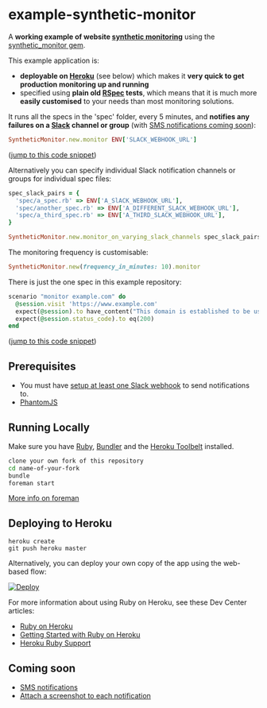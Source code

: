 # example-synthetic-monitor
A **working example of website [synthetic monitoring](https://en.wikipedia.org/wiki/Synthetic_monitoring)** using the [synthetic_monitor gem](https://github.com/johnboyes/synthetic-monitor).

This example application is:
- **deployable on [Heroku](https://www.heroku.com/)** (see below) which makes it **very quick to get production monitoring up and running**
- specified using **plain old [RSpec](http://rspec.info/) tests**, which means that it is much more **easily customised** to your needs than most monitoring solutions.

It runs all the specs in the 'spec' folder, every 5 minutes, and **notifies any failures on a [Slack](https://slack.com/) channel or group** (with [SMS notifications coming soon](https://github.com/johnboyes/synthetic-monitor/issues/1)):

```ruby
SyntheticMonitor.new.monitor ENV['SLACK_WEBHOOK_URL']
```
([jump to this code snippet](https://github.com/johnboyes/example-synthetic-monitor/blob/a8ede4c99801170ffa22faf575854adf091d574a/example_synthetic_monitor.rb#L1-L3))


Alternatively you can specify individual Slack notification channels or groups for individual spec files:

```ruby
spec_slack_pairs = {
  'spec/a_spec.rb' => ENV['A_SlACK_WEBHOOK_URL'], 
  'spec/another_spec.rb' => ENV['A_DIFFERENT_SLACK_WEBHOOK_URL'],
  'spec/a_third_spec.rb' => ENV['A_THIRD_SLACK_WEBHOOK_URL'],
}

SyntheticMonitor.new.monitor_on_varying_slack_channels spec_slack_pairs
```

The monitoring frequency is customisable:

```ruby
SyntheticMonitor.new(frequency_in_minutes: 10).monitor
```

There is just the one spec in this example repository:

```ruby
scenario "monitor example.com" do
  @session.visit 'https://www.example.com'
  expect(@session).to have_content("This domain is established to be used for illustrative examples in documents.")
  expect(@session.status_code).to eq(200)
end
```
([jump to this code snippet](https://github.com/johnboyes/example-synthetic-monitor/blob/3543655f8d5c09295d1ed2ec456f0d731bec086c/spec/example_spec.rb#L13-L17))

## Prerequisites
- You must have [setup at least one Slack webhook](https://api.slack.com/incoming-webhooks) to send notifications to.
- [PhantomJS](https://github.com/teampoltergeist/poltergeist#installing-phantomjs)


## Running Locally

Make sure you have [Ruby](https://www.ruby-lang.org), [Bundler](http://bundler.io) and the [Heroku Toolbelt](https://toolbelt.heroku.com/) installed.

```sh
clone your own fork of this repository
cd name-of-your-fork
bundle
foreman start
```
[More info on foreman](https://devcenter.heroku.com/articles/procfile#developing-locally-with-foreman)

## Deploying to Heroku

```
heroku create
git push heroku master
```

Alternatively, you can deploy your own copy of the app using the web-based flow:

[![Deploy](https://www.herokucdn.com/deploy/button.png)](https://heroku.com/deploy)

For more information about using Ruby on Heroku, see these Dev Center articles:

- [Ruby on Heroku](https://devcenter.heroku.com/categories/ruby)
- [Getting Started with Ruby on Heroku](https://devcenter.heroku.com/articles/getting-started-with-ruby)
- [Heroku Ruby Support](https://devcenter.heroku.com/articles/ruby-support)

## Coming soon
- [SMS notifications](https://github.com/johnboyes/synthetic-monitor/issues/1)
- [Attach a screenshot to each notification](https://github.com/johnboyes/synthetic-monitor/issues/2)
